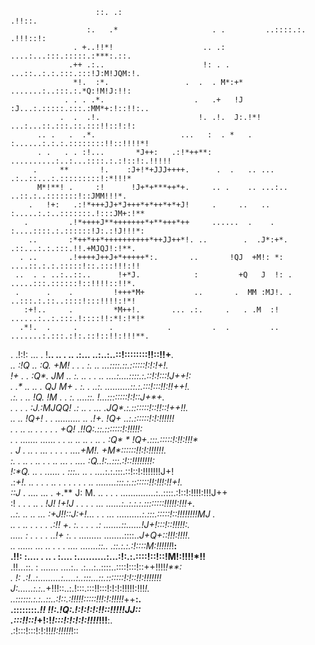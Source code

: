                                                                                                     
                       ::. .:                                         .!!::.                        
                     :.   .*                     . .         ..::::.:. .!!!::!:                     
                  . +..!!*!                    .. .:   ....:...:::.:::::.:***:.::.                  
                 .++ .:..                      !: . . ...::..:.:.:::.:::!J:M!JQM:!.                 
                  *!.  :*.                 .  .  . M*:+* .......:..:::.:.*Q:!M!J:!!:                
                . . . .*.                    .   .+   !J :J...:.:::::.:::.:MM*+:!::!!:..            
               .  .  .!.                      !. .!.  J:.!*! ...:...::.:::.::.:::!!::!:!:           
          .. .   .  .*.                   ...   :  . *   . :......:.:.:.::::::::!!::!!!!*!          
          . .   . . :!...       *J++:   .:!*++**:     ..........:..:...::::.:.:!::!:.!!!!!          
         .     **       !.    :J+!*+JJJ++++.      .  .   .. ... .:..::...:.:::::::::!:*!!!*         
          M*!**! .     :!      !J+*+***++*+.     .. .    .. ...:.. ..::.:..:::::::!::JMM!!!*.       
        .   !+:   .:!*+++JJ+*J+++*+*++*+*+J!     .     ..   .. :.....:.:..:::::::.!:::JM+:!**       
       .         .!*++++J**+++++++*+**+++*++     ......  .    . :....::::.:.::::::!J:.:!J!!!*:      
        ..       :*++*++*++++++++++*++JJ++*!. ..        .  .J*:+*. .::...:.:.:::.!!.+MJQJ!:!**.     
      . ..       .!++++J++J+*+++++*:.       ..       !QJ  +M!: *: ....::.:.:.:::::!::.:::!!!:!!     
     ..  . . ..:..::..      !+*J.            :         +Q   J  !: . .....:::.::::::!::!!!!::!!*.    
     .      .    .         !+++*M+           ..       .  MM :MJ!. . ..:::.:.::..::::!:::!!!!:!*!    
       :+!..     .         *M++!.       ... .:.     .   . .M  :!  ......:..:.:::.!::::!!:*!:!*!*    
      .*!.  .     .       .            .         .  .         ..  .......:.:::.:!:.::!::!!:!!!**.   
   .   .!:!: ... .           !**..    ..        .         .. .:... ..:..:..::!::::::::!!::!!+***.   
    .. :!Q  ..            :Q.   +M!    .    .             . :.   .. ...::::.::.::::::!:!:!**+*!*.   
       !+ . .            :Q*.    JM    .. :.  ..          . . .. ....:....::::.:.::!:!:::!J+*+!*:   
     .  .*  .. ..      .  QJ     M+          .  :.       . ..:. ..........::.:.:::!:::!!:!!++*!*.   
     .:.      .  ..       !Q.   !M               .         .  :. ....::. !...::::::::!:!::J+*+**.   
    . .  .       .          :J.:MJQQ!           .:         .. . ...  .JQ*.:.:::::::!::!!::!*++!!.   
      ..         ..       !Q+!              . .  .......... .. .!*+*. !Q+ ..:.::::::!:!:!!!!*!*!    
     .    .      ..                    .. .      .     .  . .    +Q! .!!Q:.::.:::::::!:!!!*!*!*:    
       .  . ....... ...... . .     ..           ..   ..  . .. .  :Q* * !Q+.:::.:::::!:!!:*!*!!*     
      . *J  .    ..          .    ...            .  . .    .  ....+M*!. +M*::::::!!:!:!!*!!!!*.     
        **:.  .  ..          .     ..         .  . ..  ... . .... :Q*..!:..:::.:!::!!!!!!*!!*:      
         !:*Q.   ..  .       ......        .      :::..  .. . ....**:.:.:::.::!::!:!!!!!!!J+!       
        .:*+!.    ..   .    .   *.  ..   . .   . . . .  .. ........:::.:.:::::::!!:!!!:!!*+!.       
          ::J*   . .... ...  . +.** J: M.  .. . . . ..............:..::::.:!::!:!!!!:!!!J++         
             :!  . .   . .. . *!J! !+!*J  .  . . . ...  ......:..:.:.:.::::::::!!!!!:!*!!+.         
         ..:.  ..   ..  ...   :+J!!::J:+!... . .  ... ..........:.:::.:::::!::!!!!!!!!**MJ  .       
            .. .  .. .  . . .  .:!!* +.* :. . . .  .: .......::......!*J+!:::!::!!!!!***:.          
              ..... : . . . .  ..!+  :*.   . ......... ........::::..*J+Q+::!!!:!!!!***.            
               .. ...... ... ..  .   . . .... .......::.. .::.:.:.:!::::M*:!!!!!!*!**:              
                .!!: :.... . .. . :.... :..........:...:!:.:.::::!::!::!M!:!!!!*!!**                
                  .!!...::. : ....... ....:.. .:...:..::::..::::!:::!::++!!!!*!**:                  
                .   *!: .:!..:.........:.....:..:::...::.:::::::!:!::!!:!!!!!!*!                    
                      *J*:......:.:..*+!!!::..:.!:::.:::!!:::!:!:!:!!!!!:!!!*!.                     
                         ..::::::.:.:..::..:!::.:!!!!!:::::!!!:!:!!!!!*++**:.                       
                            .::::::::.*!! !!:.!Q:.!:!:!:!:!!::!!!!!*JJ*::                           
                               .:::!!::!*+!:!*!:::!:!:!:!:!!!!*!!!**:.                              
                                   .:!:::!:::!:!:!!*!!:!!!!!*!::                                    

